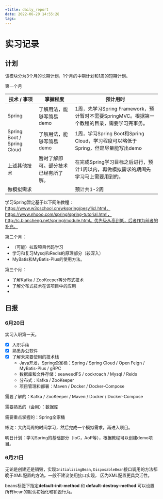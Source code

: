 ```yaml
---
≈title: daily_report
date: 2022-06-20 14:55:28
tags:
---
```


# 实习记录

## 计划

该模块分为3个月的长期计划，1个月的中期计划和1周的短期计划。

第一个月

| 技术 / 事项                | 掌握程度                             | 预计用时                                                     |
| -------------------------- | ------------------------------------ | ------------------------------------------------------------ |
| Spring                     | 了解用法，能够写简易demo             | 1周，先学习Spring Framework，预计暂时不需要SpringMVC。根据第一个教程的目录，需要学习完事务。 |
| Spring Boot / Spring Cloud | 了解用法，能够写简易demo             | 1周，学习Spring Boot和Spring Cloud，学习程度可以略低于Spring，但是尽量能写出demo |
| 上述其他技术               | 暂时了解即可。部分技术已经有所了解。 | 在完成Spring学习目标之后进行，预计1周以内，再做模拟需求的期间先学习马上需要用到的。 |
| 做模拟需求                 |                                      | 预计共1-2周                                                  |

学习Spring暂定基于以下网络教程：https://www.w3cschool.cn/wkspring/pesy1icl.html，https://www.nhooo.com/spring/spring-tutorial.html，http://c.biancheng.net/spring/module.html。优先级从高到低，后者作为前者的补充。

第二个月：

- （可能）拉取项目代码学习
- 学习和复习Mysql和Redis的原理部分（较深入）
- MyBatis和MyBatis-Plus的使用方法。

第三个月：

- 了解Kafka / ZooKeeper等分布式技术
- 了解分布式技术在该项目中的应用
- 

## 日报

### 6月20日

实习入职第一天。

- [x] 入职手续
- [x]  熟悉办公软件
- [x] 了解未来要使用的技术栈
  - Java开发，Spring全家桶：Spring / Spring Cloud / Open Feign / MyBatis-Plus / gRPC
  - 数据库和文件存储：seaweedFS / cockroach / Mysql / Reids
  - 分布式：Kafka / ZooKeeper
  - 项目管理和部署：Maven / Docker / Docker-Compose

需要了解的：Kafka / ZooKeeper / Maven / Docker / Docker-Compose

需要熟悉的（会用）：数据库

需要重点掌握的：Spring全家桶

彬沈：大约两周的时间学习，然后完成一个模拟需求，再进入项目。

明日计划：学习Spring的基础部分（IoC，AoP等），根据教程可以创建demo项目。

### 6月21日

无论是创建还是销毁，实现`InitializingBean`, `DisposableBean`接口调用的方法都晚于XML配置的方法。一般不建议使用接口实现， 因为XML配置更具灵活性。

beans标签下指定**default-init-method** 和 **default-destroy-method** 可以设置所有bean的默认初始化和销毁行为。
